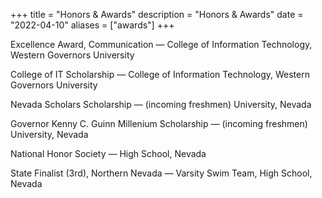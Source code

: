 +++
title = "Honors & Awards"
description = "Honors & Awards"
date = "2022-04-10"
aliases = ["awards"]
+++

Excellence Award, Communication — College of Information Technology, Western Governors University

College of IT Scholarship — College of Information Technology, Western Governors University

Nevada Scholars Scholarship — (incoming freshmen) University, Nevada

Governor Kenny C. Guinn Millenium Scholarship — (incoming freshmen) University, Nevada

National Honor Society — High School, Nevada

State Finalist (3rd), Northern Nevada — Varsity Swim Team, High School, Nevada